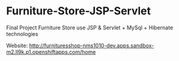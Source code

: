 # Furniture-Store-JSP-Servlet
Final Project
Furniture Store use JSP & Servlet + MySql + Hibernate technologies

Website: http://furnituresshop-nms1010-dev.apps.sandbox-m2.ll9k.p1.openshiftapps.com/home
